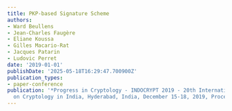 ```yaml
---
title: PKP-based Signature Scheme
authors:
- Ward Beullens
- Jean-Charles Faugère
- Eliane Koussa
- Gilles Macario-Rat
- Jacques Patarin
- Ludovic Perret
date: '2019-01-01'
publishDate: '2025-05-18T16:29:47.700900Z'
publication_types:
- paper-conference
publication: '*Progress in Cryptology - INDOCRYPT 2019 - 20th International Conference
  on Cryptology in India, Hyderabad, India, December 15-18, 2019, Proceedings*'
---
```

